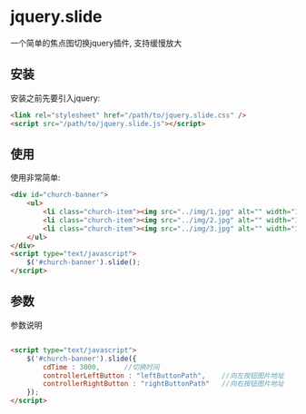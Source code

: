 # jquery.slide
一个简单的焦点图切换jquery插件, 支持缓慢放大

## 安装

安装之前先要引入jquery:

```html
<link rel="stylesheet" href="/path/to/jquery.slide.css" />
<script src="/path/to/jquery.slide.js"></script>
```

## 使用

使用非常简单:

```html
<div id="church-banner">
	<ul>
		<li class="church-item"><img src="../img/1.jpg" alt="" width="1200" height="550" /></li>
		<li class="church-item"><img src="../img/2.jpg" alt="" width="1200" height="550" /></li>
		<li class="church-item"><img src="../img/3.jpg" alt="" width="1200" height="550" /></li>
	</ul>
</div>
<script type="text/javascript">
	$('#church-banner').slide();
</script>
```

## 参数

参数说明

```html

<script type="text/javascript">
	$('#church-banner').slide({
		cdTime : 3000, 		//切换时间
		controllerLeftButton : "leftButtonPath", 	//向左按钮图片地址
		controllerRightButton : "rightButtonPath"	//向右按钮图片地址
	});
</script>
```
